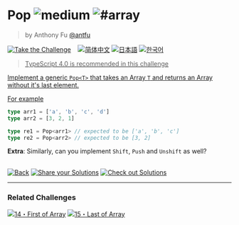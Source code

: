 <!--info-header-start--><h1>Pop <img src="https://img.shields.io/badge/-medium-d9901a" alt="medium"/> <img src="https://img.shields.io/badge/-%23array-999" alt="#array"/></h1><blockquote><p>by Anthony Fu <a href="https://github.com/antfu" target="_blank">@antfu</a></p></blockquote><p><a href="https://tsch.js.org/16/play" target="_blank"><img src="https://img.shields.io/badge/-Take%20the%20Challenge-3178c6?logo=typescript&logoColor=white" alt="Take the Challenge"/></a> &nbsp;&nbsp;&nbsp;<a href="./README.zh-CN.md" target="_blank"><img src="https://img.shields.io/badge/-%E7%AE%80%E4%BD%93%E4%B8%AD%E6%96%87-gray" alt="简体中文"/></a>  <a href="./README.ja.md" target="_blank"><img src="https://img.shields.io/badge/-%E6%97%A5%E6%9C%AC%E8%AA%9E-gray" alt="日本語"/></a> <a href="./README.ko.md" target="_blank"><img src="https://img.shields.io/badge/-한국어-gray" alt="한국어"/> </p><!--info-header-end-->

> TypeScript 4.0 is recommended in this challenge

Implement a generic `Pop<T>` that takes an Array `T` and returns an Array without it's last element.

For example

```ts
type arr1 = ['a', 'b', 'c', 'd']
type arr2 = [3, 2, 1]

type re1 = Pop<arr1> // expected to be ['a', 'b', 'c']
type re2 = Pop<arr2> // expected to be [3, 2]
```

**Extra**: Similarly, can you implement `Shift`, `Push` and `Unshift` as well?

<!--info-footer-start--><br><a href="../../README.md" target="_blank"><img src="https://img.shields.io/badge/-Back-grey" alt="Back"/></a> <a href="https://tsch.js.org/16/answer" target="_blank"><img src="https://img.shields.io/badge/-Share%20your%20Solutions-teal" alt="Share your Solutions"/></a> <a href="https://tsch.js.org/16/solutions" target="_blank"><img src="https://img.shields.io/badge/-Check%20out%20Solutions-de5a77?logo=awesome-lists&logoColor=white" alt="Check out Solutions"/></a> <hr><h3>Related Challenges</h3><a href="https://github.com/type-challenges/type-challenges/blob/main/questions/00014-easy-first/README.md" target="_blank"><img src="https://img.shields.io/badge/-14%E3%83%BBFirst%20of%20Array-7aad0c" alt="14・First of Array"/></a>  <a href="https://github.com/type-challenges/type-challenges/blob/main/questions/00015-medium-last/README.md" target="_blank"><img src="https://img.shields.io/badge/-15%E3%83%BBLast%20of%20Array-d9901a" alt="15・Last of Array"/></a> <!--info-footer-end-->
